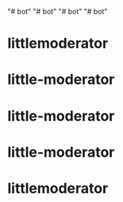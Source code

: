 "# bot" 
"# bot" 
"# bot" 
"# bot" 
# littlemoderator
# little-moderator
# little-moderator
# little-moderator
# littlemoderator
